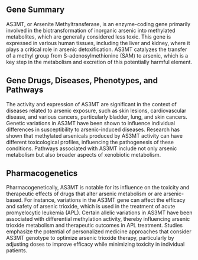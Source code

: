 ## Gene Summary
AS3MT, or Arsenite Methyltransferase, is an enzyme-coding gene primarily involved in the biotransformation of inorganic arsenic into methylated metabolites, which are generally considered less toxic. This gene is expressed in various human tissues, including the liver and kidney, where it plays a critical role in arsenic detoxification. AS3MT catalyzes the transfer of a methyl group from S-adenosylmethionine (SAM) to arsenic, which is a key step in the metabolism and excretion of this potentially harmful element.

## Gene Drugs, Diseases, Phenotypes, and Pathways
The activity and expression of AS3MT are significant in the context of diseases related to arsenic exposure, such as skin lesions, cardiovascular disease, and various cancers, particularly bladder, lung, and skin cancers. Genetic variations in AS3MT have been shown to influence individual differences in susceptibility to arsenic-induced diseases. Research has shown that methylated arsenicals produced by AS3MT activity can have different toxicological profiles, influencing the pathogenesis of these conditions. Pathways associated with AS3MT include not only arsenic metabolism but also broader aspects of xenobiotic metabolism.

## Pharmacogenetics
Pharmacogenetically, AS3MT is notable for its influence on the toxicity and therapeutic effects of drugs that alter arsenic metabolism or are arsenic-based. For instance, variations in the AS3MT gene can affect the efficacy and safety of arsenic trioxide, which is used in the treatment of acute promyelocytic leukemia (APL). Certain allelic variations in AS3MT have been associated with differential methylation activity, thereby influencing arsenic trioxide metabolism and therapeutic outcomes in APL treatment. Studies emphasize the potential of personalized medicine approaches that consider AS3MT genotype to optimize arsenic trioxide therapy, particularly by adjusting doses to improve efficacy while minimizing toxicity in individual patients.